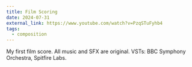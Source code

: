 ```yaml
---
title: Film Scoring
date: 2024-07-31
external_link: https://www.youtube.com/watch?v=PzqSTuFyhb4
tags:
  - composition
---
```


My first film score. All music and SFX are original. VSTs: BBC Symphony Orchestra, Spitfire Labs.

<!--more-->
